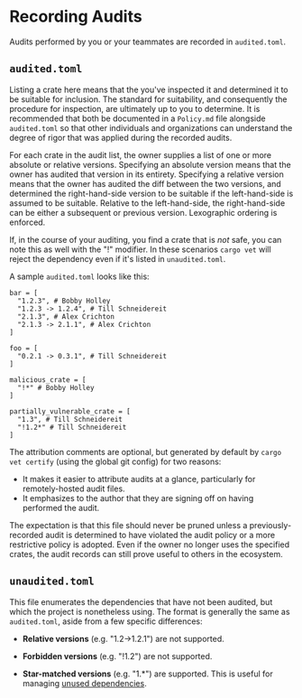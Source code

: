# Recording Audits

Audits performed by you or your teammates are recorded in `audited.toml`.

## `audited.toml`

Listing a crate here means that the you've inspected it and
determined it to be suitable for inclusion. The standard for suitability,
and consequently the procedure for inspection, are ultimately up to you
to determine. It is recommended that both be documented in a `Policy.md`
file alongside `audited.toml` so that other individuals and organizations
can understand the degree of rigor that was applied during the recorded
audits.

For each crate in the audit list, the owner supplies a list of one or
more absolute or relative versions. Specifying an absolute version means
that the owner has audited that version in its entirety. Specifying a
relative version means that the owner has audited the diff between the two versions,
and determined the right-hand-side version to be suitable if the
left-hand-side is assumed to be suitable. Relative to the left-hand-side,
the right-hand-side can be either a subsequent or previous version.
Lexographic ordering is enforced.

If, in the course of your auditing, you find a crate that is _not_ safe, you
can note this as well with the "!" modifier. In these scenarios `cargo vet`
will reject the dependency even if it's listed in `unaudited.toml`.

A sample `audited.toml` looks like this:
```
bar = [
  "1.2.3", # Bobby Holley
  "1.2.3 -> 1.2.4", # Till Schneidereit
  "2.1.3", # Alex Crichton
  "2.1.3 -> 2.1.1", # Alex Crichton
]

foo = [
  "0.2.1 -> 0.3.1", # Till Schneidereit
]

malicious_crate = [
  "!*" # Bobby Holley
]

partially_vulnerable_crate = [
  "1.3", # Till Schneidereit
  "!1.2*" # Till Schneidereit
]
```

The attribution comments are optional, but generated by default by `cargo vet certify`
(using the global git config) for two reasons:
* It makes it easier to attribute audits at a glance, particularly for remotely-hosted
audit files.
* It emphasizes to the author that they are signing off on having performed the audit.

The expectation is that this file should never be pruned unless a previously-recorded
audit is determined to have violated the audit policy or a more
restrictive policy is adopted. Even if the owner no longer uses the specified
crates, the audit records can still prove useful to others in the ecosystem.

## `unaudited.toml`

This file enumerates the dependencies that have not been audited, but which
the project is nonetheless using. The format is generally the same as
`audited.toml`, aside from a few specific differences:

* **Relative versions** (e.g. "1.2->1.2.1") are not supported.

* **Forbidden versions** (e.g. "!1.2") are not supported.

* **Star-matched versions** (e.g. "1.*") are supported. This is useful
  for managing [unused dependencies](./platform-specific.md).
